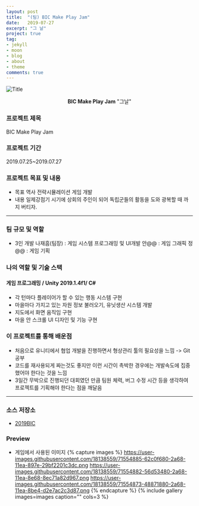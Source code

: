 ```yaml
---
layout: post
title:  "(팀) BIC Make Play Jam"
date:   2019-07-27
excerpt: "그 날"
project: true
tag:
- jekyll 
- moon
- blog
- about
- theme
comments: true
---
```


![Title](https://user-images.githubusercontent.com/18138559/71554885-62c0f680-2a68-11ea-897e-29bf2201c3dc.png)

<center><b>BIC Make Play Jam</b> "그날"</center>
     
### 프로젝트 제목
BIC Make Play Jam

### 프로젝트 기간
2019.07.25~2019.07.27

### 프로젝트 목표 및 내용
* 목표
역사 전략시뮬레이션 게임 개발
* 내용
일제강점기 시기에 상회의 주인이 되어 독립군들의 활동을 도와 광복할 때 까지 버티자.

---

### 팀 규모 및 역할
* 3인 개발
나재흠(팀장) : 게임 시스템 프로그래밍 및 UI개발
안@@ : 게임 그래픽
정@@ : 게임 기획

### 나의 역할 및 기술 스택
#### 게임 프로그래밍 / Unity 2019.1.4f1/ C# 
* 각 턴마다 플레이어가 할 수 있는 행동 시스템 구현
* 마을마다 가지고 있는 자원 정보 불러오기, 유닛생산 시스템 개발
* 지도에서 화면 움직임 구현
* 마을 안 스크롤 UI 디자인 및 기능 구현

### 이 프로젝트를 통해 배운점
* 처음으로 유니티에서 협업 개발을 진행하면서 형상관리 툴의 필요성을 느낌 -> Git 공부
* 코드를 재사용되게 짜는것도 좋지만 이런 시간이 촉박한 경우에는 개발속도에 집중했어야 한다는 것을 느낌
* 3일간 무박으로 진행되던 대회였던 만큼 팀원 체력, 버그 수정 시간 등을 생각하여 프로젝트를 기획해야 한다는 점을 깨달음

---

### 소스 저장소
* [2019BIC](https://github.com/Meerkat-GMD/2019BIC)

### Preview

* 게임에서 사용된 이미지
{% capture images %}
	https://user-images.githubusercontent.com/18138559/71554885-62c0f680-2a68-11ea-897e-29bf2201c3dc.png
	https://user-images.githubusercontent.com/18138559/71554882-56d53480-2a68-11ea-8e68-8ec71a82d967.png
	https://user-images.githubusercontent.com/18138559/71554873-48871880-2a68-11ea-8be4-d2e7ac2c3d87.png
{% endcapture %}
{% include gallery images=images caption="" cols=3 %}